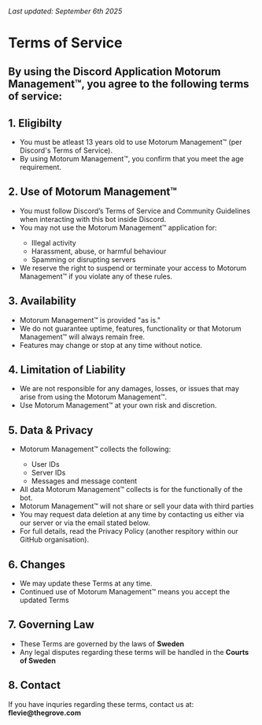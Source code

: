 <html>
<body>
  <h6>Last updated: September 6th 2025</h6>
  <h1>Terms of Service</h1>
  
  <h2>By using the Discord Application Motorum Management™, you agree to the following terms of service:</h2>
  <h2>1. Eligibilty</h2>
  <ul>
	  <li>You must be atleast 13 years old to use Motorum Management™ (per Discord's Terms of Service).</li>
	  <li>By using Motorum Management™, you confirm that you meet the age requirement.</li>
  </ul>
  <h2>2. Use of Motorum Management™</h2>
  <ul>
	  <li>You must follow Discord’s Terms of Service and Community Guidelines when interacting with this bot inside Discord.</li>
	  <li>You may not use the Motorum Management™ application for:</li>
	  <ul>
	  	<li>Illegal activity</li>
		<li>Harassment, abuse, or harmful behaviour</li>
		<li>Spamming or disrupting servers</li>
	  </ul>
	  <li>We reserve the right to suspend or terminate your access to Motorum Management™ if you violate any of these rules.</li>
  </ul>

  <h2>3. Availability</h2>
  <ul>
  	<li>Motorum Management™ is provided "as is."</li>
	<li>We do not guarantee uptime, features, functionality or that Motorum Management™ will always remain free.</li>
	<li>Features may change or stop at any time without notice.</li>
  </ul>

  <h2>4. Limitation of Liability</h2>
  <ul>
  	<li>We are not responsible for any damages, losses, or issues that may arise from using the Motorum Management™.</li>
  	<li>Use Motorum Management™ at your own risk and discretion.</li>
  </ul>

  <h2>5. Data & Privacy</h2>
  <ul>
	  <li>Motorum Management™ collects the following:</li>
	  <ul>
		  <li>User IDs</li>
		  <li>Server IDs</li>
		  <li>Messages and message content</li>
	  </ul>
	  <li>All data Motorum Management™ collects is for the functionally of the bot.</li>
	  <li>Motorum Management™ will not share or sell your data with third parties</li>
	  <li>You may request data deletion at any time by contacting us either via our server or via the email stated below.</li>
	  <li>For full details, read the Privacy Policy (another respitory within our GitHub organisation).</li>
  </ul>

  <h2>6. Changes</h2>
  <ul>
  	<li>We may update these Terms at any time.</li>
	<li>Continued use of Motorum Management™ means you accept the updated Terms</li>
  </ul>

  <h2>7. Governing Law</h2>
  <ul>
	  <li>These Terms are governed by the laws of <strong>Sweden</strong></li>
	  <li>Any legal disputes regarding these terms will be handled in the <strong>Courts of Sweden</strong></li>
  </ul>

  <h2>8. Contact</h2>
  <p>If you have inquries regarding these terms, contact us at: <strong>flevie@thegrove.com</strong></p>
</body>
</html>
